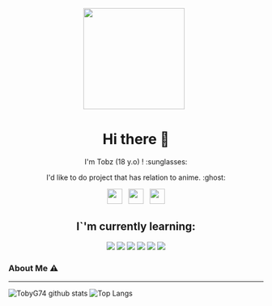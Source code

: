 <p align='center'><a href="https://instagram.com/tobz2k19"><img height="200" src="https://github.com/TobyG74/TobyG74/blob/main/profile.jpg?raw=true"></a>&nbsp;&nbsp;</p>

<h1 align='center'> Hi there 👋 </h1>

<p align='center'>  I'm Tobz (18 y.o) ! :sunglasses: </p>

<p align='center'> I'd like to do project that has relation to anime. :ghost: </p>

<p align='center'>
   <a href="https://twitter.com/tobz2k19"><img height="30" src="https://github.com/TobyG74/TobyG74/blob/main/twitter.png?raw=true"></a>&nbsp;&nbsp;
   <a href="https://instagram.com/ini.tobz"><img height="30" src="https://github.com/TobyG74/TobyG74/blob/main/instagram.jpg?raw=true"></a>&nbsp;&nbsp;
   <a href="https://www.facebook.com/tobz2k19"><img height="30" src="https://github.com/TobyG74/TobyG74/blob/main/facebook.png?raw=true"></a>
</P>

<h2 align='center'> I`'m currently learning: </h1>
<p align="center">
   <img src="https://img.shields.io/badge/JavaScript-323330?style=for-the-badge&logo=javascript&logoColor=F7DF1E"></img>
   <img src="https://img.shields.io/badge/Python-FFD43B?style=for-the-badge&logo=python&logoColor=blue"></img>
   <img src="https://img.shields.io/badge/Go-00ADD8?style=for-the-badge&logo=go&logoColor=white"></img>
   <img src="https://img.shields.io/badge/HTML5-E34F26?style=for-the-badge&logo=html5&logoColor=white"></img>
   <img src="https://img.shields.io/badge/CSS3-1572B6?style=for-the-badge&logo=css3&logoColor=white"></img>
   <img src="https://img.shields.io/badge/Bootstrap-563D7C?style=for-the-badge&logo=bootstrap&logoColor=white"></img>
</p>

### About Me ⚠️
___

![TobyG74 github stats](https://github-readme-stats.vercel.app/api?username=TobyG74&layout=compact&theme=tokyonight)
![Top Langs](https://github-readme-stats.vercel.app/api/top-langs/?username=TobyG74&count_private=true&show_icons=true&theme=tokyonight)
